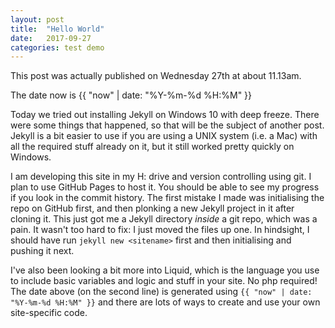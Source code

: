 ```yaml
---
layout: post
title:  "Hello World"
date:   2017-09-27
categories: test demo
---
```

This post was actually published on Wednesday 27th at about 11.13am.

The date now is  {{ "now" | date: "%Y-%m-%d %H:%M" }}

Today we tried out installing Jekyll on Windows 10 with deep freeze. There were some things that happened, so that will be the subject of another post. Jekyll is a bit easier to use if you are using a UNIX system (i.e. a Mac) with all the required stuff already on it, but it still worked pretty quickly on Windows.

I am developing this site in my H: drive and version controlling using git. I plan to use GitHub Pages to host it. You should be able to see my progress if you look in the commit history. The first mistake I made was initialising the repo on GitHub first, and then plonking a new Jekyll project in it after cloning it. This just got me a Jekyll directory *inside* a git repo, which was a pain. It wasn't too hard to fix: I just moved the files up one. In hindsight, I should have run `jekyll new <sitename>` first and then initialising and pushing it next.

I've also been looking a bit more into Liquid, which is the language you use to include basic variables and logic and stuff in your site. No php required! The date above (on the second line) is generated using `{{ "now" | date: "%Y-%m-%d %H:%M" }}` and there are lots of ways to create and use your own site-specific code.